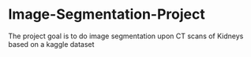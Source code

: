# Image-Segmentation-Project
The project goal is to do image segmentation upon CT scans of Kidneys based on a kaggle dataset
